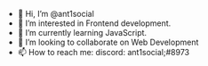 - 👋 Hi, I’m @ant1social
- 👀 I’m interested in Frontend development.
- 🌱 I’m currently learning JavaScript.
- 💞️ I’m looking to collaborate on Web Development
- 📫 How to reach me: discord: ant1social;#8973

<!---
ant1social/ant1social is a ✨ special ✨ repository because its `README.md` (this file) appears on your GitHub profile.
You can click the Preview link to take a look at your changes.
--->
